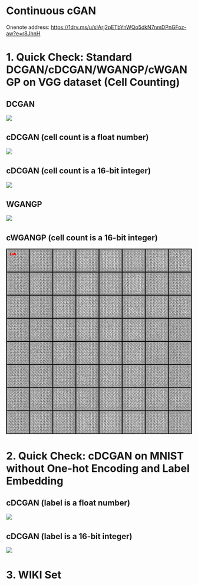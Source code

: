 # Continuous cGAN

Onenote address: https://1drv.ms/u/s!Arj2pETbYnWQo5dkN7nmDPnGFoz-aw?e=r8JhnH


# 1. Quick Check: Standard DCGAN/cDCGAN/WGANGP/cWGANGP on VGG dataset (Cell Counting)

## DCGAN
![](./images/CellCounting/DCGAN.gif)

## cDCGAN (cell count is a float number)
![](./images/CellCounting/cDCGAN_float.gif)

## cDCGAN (cell count is a 16-bit integer)
![](./images/CellCounting/cDCGAN_16bit.gif)

## WGANGP
![](./images/CellCounting/WGANGP.gif)

## cWGANGP (cell count is a 16-bit integer)
![](./images/CellCounting/cWGANGP_16bit.gif)


# 2. Quick Check: cDCGAN on MNIST without One-hot Encoding and Label Embedding

## cDCGAN (label is a float number)
![](./images/MNIST/cDCGAN_float.gif)

## cDCGAN (label is a 16-bit integer)
![](./images/MNIST/cDCGAN_16bit.gif)



# 3. WIKI Set
